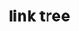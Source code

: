 ---
title                : "link tree"
layout               : timeline
permalink            : "/tag/link tree"
tag                  : "#link tree"
---